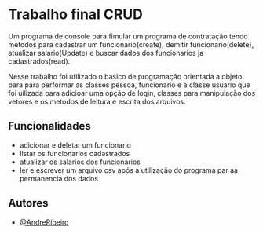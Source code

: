 
# Trabalho final CRUD

Um programa de console para fimular um programa de contratação tendo metodos para cadastrar um funcionario(create), demitir funcionario(delete), atualizar salario(Update) e buscar dados dos funcionarios ja cadastrados(read).

Nesse trabalho foi utilizado o basico de programação orientada a objeto para para performar as classes pessoa, funcionario e a classe usuario que foi uilizada para adicioar uma opção de login, classes para manipulação dos vetores e os metodos de leitura e escrita dos arquivos.


## Funcionalidades

- adicionar e deletar um funcionario
- listar os funcionarios cadastrados
- atualizar os salarios dos funcionarios
- ler e escrever um arquivo csv após a utilização do programa par aa permanencia dos dados


## Autores

- [@AndreRibeiro](https://www.github.com/AndreRibeiroRodrigues)
